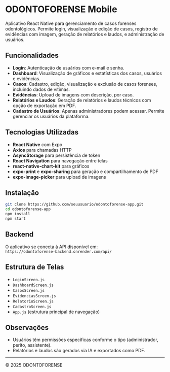 # ODONTOFORENSE Mobile

Aplicativo React Native para gerenciamento de casos forenses odontológicos. Permite login, visualização e edição de casos, registro de evidências com imagem, geração de relatórios e laudos, e administração de usuários.

## Funcionalidades

- **Login**: Autenticação de usuários com e-mail e senha.
- **Dashboard**: Visualização de gráficos e estatísticas dos casos, usuários e evidências.
- **Casos**: Cadastro, edição, visualização e exclusão de casos forenses, incluindo dados de vítimas.
- **Evidências**: Upload de imagens com descrição, por caso.
- **Relatórios e Laudos**: Geração de relatórios e laudos técnicos com opção de exportação em PDF.
- **Cadastro de Usuários**: Apenas administradores podem acessar. Permite gerenciar os usuários da plataforma.

## Tecnologias Utilizadas

- **React Native** com Expo
- **Axios** para chamadas HTTP
- **AsyncStorage** para persistência de token
- **React Navigation** para navegação entre telas
- **react-native-chart-kit** para gráficos
- **expo-print** e **expo-sharing** para geração e compartilhamento de PDF
- **expo-image-picker** para upload de imagens

## Instalação

```bash
git clone https://github.com/seuusuario/odontoforense-app.git
cd odontoforense-app
npm install
npm start
```

## Backend

O aplicativo se conecta à API disponível em:  
`https://odontoforense-backend.onrender.com/api/`

## Estrutura de Telas

- `LoginScreen.js`
- `DashboardScreen.js`
- `CasosScreen.js`
- `EvidenciasScreen.js`
- `RelatorioScreen.js`
- `CadastroScreen.js`
- `App.js` (estrutura principal de navegação)

## Observações

- Usuários têm permissões específicas conforme o tipo (administrador, perito, assistente).
- Relatórios e laudos são gerados via IA e exportados como PDF.

---

© 2025 ODONTOFORENSE

